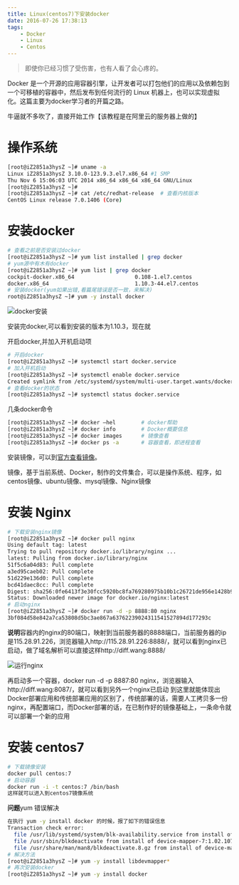 ```yaml
---
title: Linux(centos7)下安装docker
date: 2016-07-26 17:38:13
tags:
    - Docker
    - Linux
    - Centos
---
```


> 即使你已经习惯了受伤害，也有人看了会心疼的。

Docker 是一个开源的应用容器引擎，让开发者可以打包他们的应用以及依赖包到一个可移植的容器中，然后发布到任何流行的 Linux 机器上，也可以实现虚拟化。这篇主要为docker学习者的开篇之路。

<!-- more -->

牛逼就不多吹了，直接开始工作【该教程是在阿里云的服务器上做的】

# 操作系统
``` bash
[root@iZ2851a3hysZ ~]# uname -a
Linux iZ2851a3hysZ 3.10.0-123.9.3.el7.x86_64 #1 SMP 
Thu Nov 6 15:06:03 UTC 2014 x86_64 x86_64 x86_64 GNU/Linux
[root@iZ2851a3hysZ ~]#
[root@iZ2851a3hysZ ~]# cat /etc/redhat-release  # 查看内核版本
CentOS Linux release 7.0.1406 (Core) 
```

# 安装docker

``` bash
# 查看之前是否安装过docker
[root@iZ2851a3hysZ ~]# yum list installed | grep docker
# yum源中有木有docker
[root@iZ2851a3hysZ ~]# yum list | grep docker
cockpit-docker.x86_64                   0.108-1.el7.centos             extras   
docker.x86_64                           1.10.3-44.el7.centos           extras 
# 安装docker(yum如果出错,看篇尾错误是否一致，来解决)
root@iZ2851a3hysZ ~]# yum -y install docker
```
![docker安装](/img/201607/dockerinstall/dockerinstall.png)

安装完docker,可以看到安装的版本为1.10.3，现在就

开启docker,并加入开机启动项
``` bash
# 开启docker
[root@iZ2851a3hysZ ~]# systemctl start docker.service
# 加入开机启动
[root@iZ2851a3hysZ ~]# systemctl enable docker.service
Created symlink from /etc/systemd/system/multi-user.target.wants/docker.service to /usr/lib/systemd/system/docker.service.
# 查看docker的状态
[root@iZ2851a3hysZ ~]# systemctl status docker.service
```

几条docker命令
``` bash
[root@iZ2851a3hysZ ~]# docker –hel        # docker帮助
[root@iZ2851a3hysZ ~]# docker info        # Docker概要信息
[root@iZ2851a3hysZ ~]# docker images      # 镜像查看
[root@iZ2851a3hysZ ~]# docker ps -a       # 容器查看，即进程查看
```

安装镜像，可以到[官方查看镜像](https://registry.hub.docker.com/search?q=library)。

镜像，基于当前系统、Docker，制作的文件集合，可以是操作系统、程序，如centos镜像、ubuntu镜像、mysql镜像、Nginx镜像

# 安装 Nginx
``` bash
# 下载安装nginx镜像
[root@iZ2851a3hysZ ~]# docker pull nginx
Using default tag: latest
Trying to pull repository docker.io/library/nginx ... 
latest: Pulling from docker.io/library/nginx
51f5c6a04d83: Pull complete 
a3ed95caeb02: Pull complete 
51d229e136d0: Pull complete 
bcd41daec8cc: Pull complete 
Digest: sha256:0fe6413f3e30fcc5920bc8fa769280975b10b1c26721de956e1428b9e2f29d04
Status: Downloaded newer image for docker.io/nginx:latest
# 启动nginx
[root@iZ2851a3hysZ ~]# docker run -d -p 8888:80 nginx
3bf084d58e842a7ca53808d5bc3ae867a63762239024311541527894d177293c
```
**说明**容器内的nginx的80端口，映射到当前服务器的8888端口，当前服务器的ip是115.28.91.226，浏览器输入http://115.28.91.226:8888/，就可以看到nginx已启动，做了域名解析可以直接这样http://diff.wang:8888/

![运行nginx](/img/201607/dockerinstall/nginxrun.png)

再启动多一个容器，docker run -d -p 8887:80 nginx，浏览器输入http://diff.wang:8087/，就可以看到另外一个nginx已启动
到这里就能体现出Docker部署应用和传统部署应用的区别了，传统部署的话，需要人工拷贝多一份nginx，再配置端口，而Docker部署的话，在已制作好的镜像基础上，一条命令就可以部署一个新的应用

# 安装 centos7
``` bash
# 下载镜像安装
docker pull centos:7
# 启动容器
docker run -i -t centos:7 /bin/bash
这样就可以进入到centos7镜像系统
```
**问题**yum 错误解决
``` bash
在执行 yum -y install docker 的时候，报了如下的错误信息
Transaction check error:
  file /usr/lib/systemd/system/blk-availability.service from install of device-mapper-7:1.02.107-5.el7_2.5.x86_64 conflicts with file from package lvm2-7:2.02.105-14.el7.x86_64
  file /usr/sbin/blkdeactivate from install of device-mapper-7:1.02.107-5.el7_2.5.x86_64 conflicts with file from package lvm2-7:2.02.105-14.el7.x86_64
  file /usr/share/man/man8/blkdeactivate.8.gz from install of device-mapper-7:1.02.107-5.el7_2.5.x86_64 conflicts with file from package lvm2-7:2.02.105-14.el7.x86_64
# 解决方法
[root@iZ2851a3hysZ ~]# yum -y install libdevmapper*
# 再次安装docker
[root@iZ2851a3hysZ ~]# yum -y install docker
```

